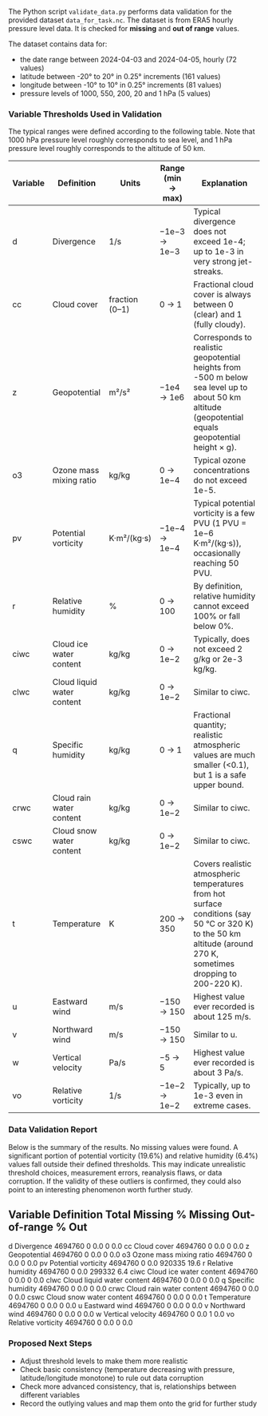 The Python script `validate_data.py` performs data validation for the provided dataset `data_for_task.nc`. The dataset is from ERA5 hourly pressure level data. It is checked for **missing** and **out of range** values. 

The dataset contains data for:
- the date range between 2024-04-03 and 2024-04-05, hourly (72 values) 
- latitude between -20° to 20° in 0.25° increments (161 values)
- longitude between -10° to 10° in 0.25° increments (81 values)
- pressure levels of 1000, 550, 200, 20 and 1 hPa (5 values)

### Variable Thresholds Used in Validation

The typical ranges were defined according to the following table. Note that 1000 hPa pressure level roughly corresponds to sea level, and 1 hPa pressure level roughly corresponds to the altitude of 50 km.  

| Variable | Definition                  | Units                      | Range (min → max)      | Explanation |
|-----------|-----------------------------|-----------------------------|------------------------|--------------|
| d         | Divergence                  | 1/s                         | −1e−3 → 1e−3           | Typical divergence does not exceed 1e-4; up to 1e-3 in very strong jet-streaks. |
| cc        | Cloud cover                 | fraction (0–1)              | 0 → 1                  | Fractional cloud cover is always between 0 (clear) and 1 (fully cloudy). |
| z         | Geopotential                | m²/s²                       | −1e4 → 1e6             | Corresponds to realistic geopotential heights from -500 m below sea level up to about 50 km altitude (geopotential equals geopotential height × g). |
| o3        | Ozone mass mixing ratio     | kg/kg                       | 0 → 1e−4               | Typical ozone concentrations do not exceed 1e-5. |
| pv        | Potential vorticity         | K·m²/(kg·s)                 | −1e−4 → 1e−4           | Typical potential vorticity is a few PVU (1 PVU = 1e−6 K·m²/(kg·s)), occasionally reaching 50 PVU. |
| r         | Relative humidity           | %                           | 0 → 100                | By definition, relative humidity cannot exceed 100% or fall below 0%. |
| ciwc      | Cloud ice water content     | kg/kg                       | 0 → 1e−2               | Typically, does not exceed 2 g/kg or 2e-3 kg/kg. |
| clwc      | Cloud liquid water content  | kg/kg                       | 0 → 1e−2               | Similar to ciwc. |
| q         | Specific humidity           | kg/kg                       | 0 → 1                  | Fractional quantity; realistic atmospheric values are much smaller (<0.1), but 1 is a safe upper bound. |
| crwc      | Cloud rain water content    | kg/kg                       | 0 → 1e−2               | Similar to ciwc. |
| cswc      | Cloud snow water content    | kg/kg                       | 0 → 1e−2               | Similar to ciwc. |
| t         | Temperature                 | K                           | 200 → 350              | Covers realistic atmospheric temperatures from hot surface conditions (say 50 °C or 320 K) to the 50 km altitude (around 270 K, sometimes dropping to 200-220 K). |
| u         | Eastward wind               | m/s                         | −150 → 150             | Highest value ever recorded is about 125 m/s. |
| v         | Northward wind              | m/s                         | −150 → 150             | Similar to u. |
| w         | Vertical velocity           | Pa/s                        | −5 → 5                 | Highest value ever recorded is about 3 Pa/s. |
| vo        | Relative vorticity          | 1/s                         | −1e−2 → 1e−2           | Typically, up to 1e-3 even in extreme cases. |

### Data Validation Report 

Below is the summary of the results. No missing values were found. A significant portion of potential vorticity (19.6%) and relative humidity (6.4%) values fall outside their defined thresholds. This may indicate unrealistic threshold choices, measurement errors, reanalysis flaws, or data corruption. If the validity of these outliers is confirmed, they could also point to an interesting phenomenon worth further study. 

Variable   Definition                          Total    Missing    % Missing    Out-of-range      % Out
----------------------------------------------------------------------------------------------------   
d          Divergence                        4694760          0          0.0               0        0.0
cc         Cloud cover                       4694760          0          0.0               0        0.0
z          Geopotential                      4694760          0          0.0               0        0.0
o3         Ozone mass mixing ratio           4694760          0          0.0               0        0.0
pv         Potential vorticity               4694760          0          0.0          920335       19.6
r          Relative humidity                 4694760          0          0.0          299332        6.4
ciwc       Cloud ice water content           4694760          0          0.0               0        0.0
clwc       Cloud liquid water content        4694760          0          0.0               0        0.0
q          Specific humidity                 4694760          0          0.0               0        0.0
crwc       Cloud rain water content          4694760          0          0.0               0        0.0
cswc       Cloud snow water content          4694760          0          0.0               0        0.0
t          Temperature                       4694760          0          0.0               0        0.0
u          Eastward wind                     4694760          0          0.0               0        0.0
v          Northward wind                    4694760          0          0.0               0        0.0
w          Vertical velocity                 4694760          0          0.0               1        0.0
vo         Relative vorticity                4694760          0          0.0               0        0.0

### Proposed Next Steps

- Adjust threshold levels to make them more realistic
- Check basic consistency (temperature decreasing with pressure, latitude/longitude monotone) to rule out data corruption
- Check more advanced consistency, that is, relationships between different variables 
- Record the outlying values and map them onto the grid for further study